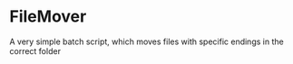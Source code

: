 # FileMover
A very simple batch script, which moves files with specific endings in the correct folder
